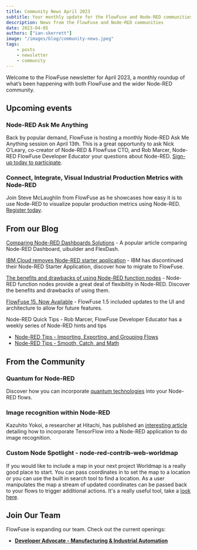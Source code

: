 ```yaml
---
title: Community News April 2023
subtitle: Your monthly update for the FlowFuse and Node-RED communities
description: News from the FlowFuse and Node-RED communities
date: 2023-04-05
authors: ["ian-skerrett"]
image: "/images/blog/community-news.jpeg"
tags:
    - posts
    - newsletter
    - community
---
```


Welcome to the FlowFuse newsletter for April 2023, a monthly roundup of what’s been happening with both FlowFuse and the wider Node-RED community. 

<!--more-->

## Upcoming events

### Node-RED Ask Me Anything
Back by popular demand, FlowFuse is hosting a monthly Node-RED Ask Me Anything session on April 13th. This is a great opportunity to ask Nick O’Leary, co-creator of Node-RED & FlowFuse CTO, and Rob Marcer, Node-RED FlowFuse Developer Educator your questions about Node-RED. [Sign-up today to participate](https://flowforge.com/ask-me-anything/ama-nodered-april/). 

### Connect, Integrate, Visual Industrial Production Metrics with Node-RED

Join Steve McLaughlin from FlowFuse as he showcases how easy it is to use Node-RED to visualize popular production metrics using Node-RED. [Register today](https://flowforge.com/webinars/2023/industrial-data-node-red/).

## From our Blog
[Comparing Node-RED Dashboards Solutions](https://flowforge.com/blog/2023/03/comparing-node-red-dashboards/) - A popular article comparing Node-RED Dashboard, uibuilder and FlexDash.

[IBM Cloud removes Node-RED starter application](https://flowforge.com/blog/2023/03/ibmcloud-starter-removed/) - IBM has discontinued their Node-RED Starter Application, discover how to migrate to FlowFuse.

[The benefits and drawbacks of using Node-RED function nodes](https://flowforge.com/blog/2023/03/why-should-you-use-node-red-function-nodes/) - Node-RED function nodes provide a great deal of flexibility in Node-RED. Discover the benefits and drawbacks of using them.

[FlowFuse 15. Now Available](https://flowforge.com/blog/2023/03/flowforge-1-5-0-released/) - FlowFuse 1.5 included updates to the UI and architecture to allow for future features.

Node-RED Quick Tips - Rob Marcer, FlowFuse Developer Educator has a weekly series of Node-RED hints and tips
* [Node-RED Tips - Importing, Exporting, and Grouping Flows](https://flowforge.com/blog/2023/03/3-quick-node-red-tips-5/)
* [Node-RED Tips - Smooth, Catch, and Math](https://flowforge.com/blog/2023/03/3-quick-node-red-tips-4/)

## From the Community

### Quantum for Node-RED
Discover how you can incorporate [quantum technologies](https://theailaboratory.wordpress.com/2023/03/24/quantum-for-everyone/) into your Node-RED flows.  

### Image recognition within Node-RED
Kazuhito Yokoi, a researcher at Hitachi, has published an [interesting article](https://kazuhitoyokoi.medium.com/sharing-node-red-flow-of-image-recognition-application-on-github-4d667cdea9f7) detailing how to incorporate TensorFlow into a Node-RED application to do image recognition.

### Custom Node Spotlight - node-red-contrib-web-worldmap
If you would like to include a map in your next project Worldmap is a really good place to start. You can pass coordinates in to set the map to a location or you can use the built in search tool to find a location. As a user manipulates the map a stream of updated coordinates can be passed back to your flows to trigger additional actions. It's a really useful tool, take a [look here](https://flows.nodered.org/node/node-red-contrib-web-worldmap).

## Join Our Team
FlowFuse is expanding our team. Check out the current openings:

* **[Developer Advocate - Manufacturing & Industrial Automation](https://boards.greenhouse.io/flowfuse/jobs/4798023004)**


